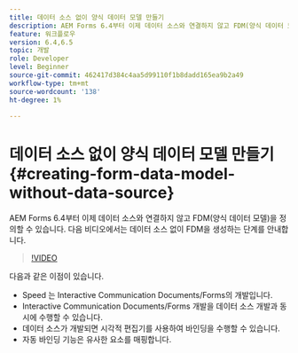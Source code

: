 ```yaml
---
title: 데이터 소스 없이 양식 데이터 모델 만들기
description: AEM Forms 6.4부터 이제 데이터 소스와 연결하지 않고 FDM(양식 데이터 모델)을 정의할 수 있습니다. 다음 비디오에서는 데이터 소스 없이 FDM을 생성하는 단계를 안내합니다.
feature: 워크플로우
version: 6.4,6.5
topic: 개발
role: Developer
level: Beginner
source-git-commit: 462417d384c4aa5d99110f1b8dadd165ea9b2a49
workflow-type: tm+mt
source-wordcount: '138'
ht-degree: 1%

---
```



# 데이터 소스 없이 양식 데이터 모델 만들기 {#creating-form-data-model-without-data-source}

AEM Forms 6.4부터 이제 데이터 소스와 연결하지 않고 FDM(양식 데이터 모델)을 정의할 수 있습니다. 다음 비디오에서는 데이터 소스 없이 FDM을 생성하는 단계를 안내합니다.

>[!VIDEO](https://video.tv.adobe.com/v/21414/?quality=9&learn=on)

다음과 같은 이점이 있습니다.

* Speed 는 Interactive Communication Documents/Forms의 개발입니다.
* Interactive Communication Documents/Forms 개발을 데이터 소스 개발과 동시에 수행할 수 있습니다.
* 데이터 소스가 개발되면 시각적 편집기를 사용하여 바인딩을 수행할 수 있습니다.
* 자동 바인딩 기능은 유사한 요소를 매핑합니다.

